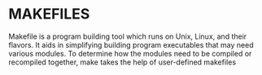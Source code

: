 # MAKEFILES

Makefile is a program building tool which runs on Unix, Linux, and their flavors. It aids in simplifying building program executables that may need various modules. To determine how the modules need to be compiled or recompiled together, make takes the help of user-defined makefiles